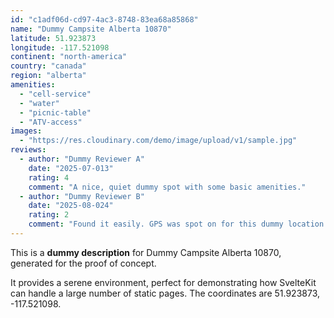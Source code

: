 ```yaml
---
id: "c1adf06d-cd97-4ac3-8748-83ea68a85868"
name: "Dummy Campsite Alberta 10870"
latitude: 51.923873
longitude: -117.521098
continent: "north-america"
country: "canada"
region: "alberta"
amenities:
  - "cell-service"
  - "water"
  - "picnic-table"
  - "ATV-access"
images:
  - "https://res.cloudinary.com/demo/image/upload/v1/sample.jpg"
reviews:
  - author: "Dummy Reviewer A"
    date: "2025-07-013"
    rating: 4
    comment: "A nice, quiet dummy spot with some basic amenities."
  - author: "Dummy Reviewer B"
    date: "2025-08-024"
    rating: 2
    comment: "Found it easily. GPS was spot on for this dummy location."
---
```


This is a **dummy description** for Dummy Campsite Alberta 10870, generated for the proof of concept.

It provides a serene environment, perfect for demonstrating how SvelteKit can handle a large number of static pages. The coordinates are 51.923873, -117.521098.
